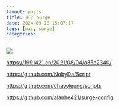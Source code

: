 ```yaml
---
layout: posts
title: 买了 Surge
date: 2024-09-18 15:07:17
tags: [mac, surge]
categories:
---
```


![](/images/surge.jpg)

https://1991421.cn/2021/08/04/a35c2340/

https://github.com/NobyDa/Script

https://github.com/chavyleung/scripts

https://github.com/alanhe421/surge-config
